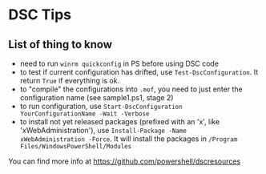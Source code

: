 DSC Tips
=============
List of thing to know
-------------

-  need to run <code>winrm quickconfig</code> in PS before using DSC code
- to test if current configuration has drifted, use <code>Test-DscConfiguration</code>. It return <code>True</code> if everything is ok.
- to "compile" the configurations into <code>.mof</code>, you need to just enter the configuration name (see sample1.ps1, stage 2)
- to run configuration, use <code>Start-DscConfiguration YourConfigurationName -Wait -Verbose</code>
- to install not yet released packages (prefixed with an 'x', like 'xWebAdministration'), use <code>Install-Package -Name xWebAdministration -Force</code>. It will install the packages in <code>/Program Files/WindowsPowerShell/Modules</code>





You can find more info at <link>https://github.com/powershell/dscresources</link>
